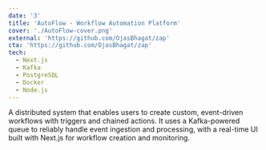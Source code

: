 ```yaml
---
date: '3'
title: 'AutoFlow - Workflow Automation Platform'
cover: './AutoFlow-cover.png'
external: 'https://github.com/OjasBhagat/zap'
cta: 'https://github.com/OjasBhagat/zap'
tech:
  - Next.js
  - Kafka
  - PostgreSQL
  - Docker
  - Node.js
---
```

A distributed system that enables users to create custom, event-driven workflows with triggers and chained actions. It uses a Kafka-powered queue to reliably handle event ingestion and processing, with a real-time UI built with Next.js for workflow creation and monitoring.

